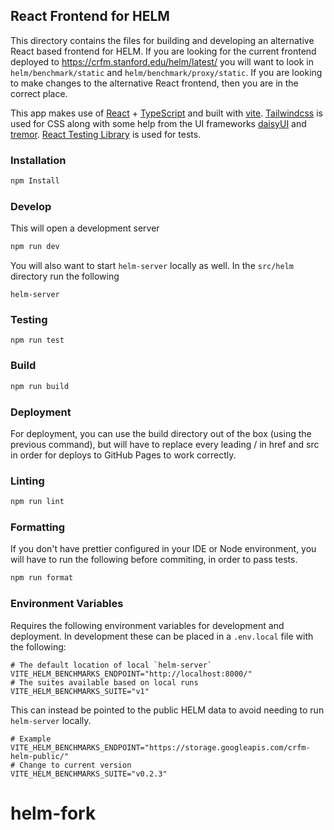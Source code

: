 ## React Frontend for HELM

This directory contains the files for building and developing an alternative React based frontend for HELM. If you are looking for the current frontend deployed to https://crfm.stanford.edu/helm/latest/ you will want to look in `helm/benchmark/static` and `helm/benchmark/proxy/static`. If you are looking to make changes to the alternative React frontend, then you are in the correct place.

This app makes use of [React](https://react.dev/) + [TypeScript](https://www.typescriptlang.org/) and built with [vite](https://vitejs.dev/). [Tailwindcss](https://tailwindcss.com/) is used for CSS along with some help from the UI frameworks [daisyUI](https://daisyui.com/) and [tremor](https://www.tremor.so/). [React Testing Library](https://testing-library.com/docs/react-testing-library/intro/) is used for tests.

### Installation

```bash
npm Install
```

### Develop

This will open a development server

```bash
npm run dev
```

You will also want to start `helm-server` locally as well. In the `src/helm` directory run the following

```
helm-server
```

### Testing

```
npm run test
```

### Build

```bash
npm run build
```

### Deployment

For deployment, you can use the build directory out of the box (using the previous command), but will have to replace every leading / in href and src in order for deploys to GitHub Pages to work correctly.

### Linting

```bash
npm run lint
```

### Formatting

If you don't have prettier configured in your IDE or Node environment, you will have to run the following before commiting, in order to pass tests.

```bash
npm run format
```

### Environment Variables

Requires the following environment variables for development and deployment. In development these can be placed in a `.env.local` file with the following:

```
# The default location of local `helm-server`
VITE_HELM_BENCHMARKS_ENDPOINT="http://localhost:8000/"
# The suites available based on local runs
VITE_HELM_BENCHMARKS_SUITE="v1"
```

This can instead be pointed to the public HELM data to avoid needing to run `helm-server` locally.

```
# Example
VITE_HELM_BENCHMARKS_ENDPOINT="https://storage.googleapis.com/crfm-helm-public/"
# Change to current version
VITE_HELM_BENCHMARKS_SUITE="v0.2.3"
```

# helm-fork
